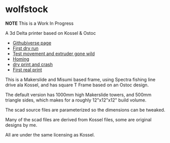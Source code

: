 wolfstock
=========

__NOTE__ This is a Work In Progress

A 3d Delta printer based on Kossel &amp; Ostoc

* [Githubiverse page](http://wolfmanjm.github.com/wolfstock)
* [First dry run](http://youtu.be/tn_te7D_SVE)
* [Test movement and extruder gone wild](http://youtu.be/L8nRvizCYtY)
* [Homing](http://www.youtube.com/watch?v=1lDb-qOh4fo)
* [dry print and crash](http://www.youtube.com/watch?v=1lDb-qOh4fo)
* [First real print](http://www.youtube.com/watch?v=hB6xe0kcC_w)

This is a Makerslide and Misumi based frame, using Spectra fishing line drive
ala Kossel, and has square T Frame based on an Ostoc design.

The default version has 1000mm high Makerslide towers, and 500mm
triangle sides, which makes for a roughly 12"x12"x12" build volume.

The scad source files are parameterized so the dimensions can be
tweaked.

Many of the scad files are derived from Kossel files, some are
original designs by me.

All are under the same licensing as Kossel.

